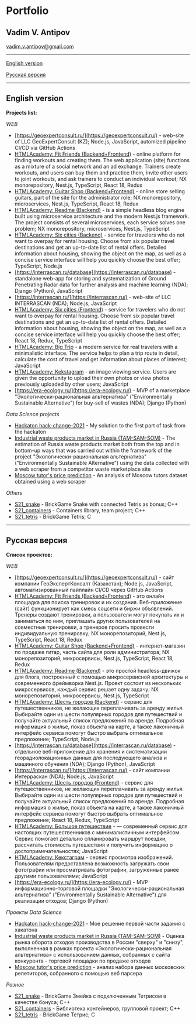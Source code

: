 # Portfolio

## Vadim V. Antipov

vadim.v.antipov@gmail.com

---

[English version](#English-version)

[Русская версия](#Русская-версия)

---

## English version

**Projects list:**

_WEB_

- [https://geoexpertconsult.ru/](https://geoexpertconsult.ru/) - web-site of LLC GeoExpertConsult (KZ); Node.js, JavaScript, automized pipeline CI/CD via GitHub Actions
- [HTMLAcademy: Fit Friends (Backend+Frontend)](https://github.com/JustDoItVV/2299899-fit-friends) - online platform for finding workouts and creating them. The web application (site) functions as a mixture of a social network and an ad exchange. Trainers create workouts, and users can buy them and practice them, invite other users to joint workouts, and ask trainers to conduct an individual workout; NX monorepository, Nest.js, TypeScript, React 18, Redux
- [HTMLAcademy: Guitar Shop (Backend+Frontend)](https://github.com/JustDoItVV/2299899-guitar-shop) - online store selling guitars, part of the site for the administrator role; NX monorepository, microservices, Nest.js, TypeScript, React 18, Redux
- [HTMLAcademy: Readme (Backend)](https://github.com/JustDoItVV/2299899-readme-5) - is a simple headless blog engine built using microservice architecture and the modern Nest.js framework. The project consists of several microservices, each service solves one problem; NX monorepository, microservices, Nest.js, TypeScript
- [HTMLAcademy: Six cities (Backend)](https://github.com/JustDoItVV/2299899-six-cities-5) - service for travelers who do not want to overpay for rental housing. Choose from six popular travel destinations and get an up-to-date list of rental offers. Detailed information about housing, showing the object on the map, as well as a concise service interface will help you quickly choose the best offer; TypeScript, Node.js
- [https://interrascan.ru/database](https://interrascan.ru/database) - standalone web-app for storing and systematization of Ground Penetrating Radar data for further analysis and machine learning (NDA); Django (Python), JavaScript
- [https://interrascan.ru/](https://interrascan.ru/) - web-site of LLC INTERRASCAN (NDA); Node.js, JavaScript
- [HTMLAcademy: Six cities (Frontend)](https://github.com/JustDoItVV/2299899-six-cities-13) - service for travelers who do not want to overpay for rental housing. Choose from six popular travel destinations and get an up-to-date list of rental offers. Detailed information about housing, showing the object on the map, as well as a concise service interface will help you quickly choose the best offer; React 18, Redux, TypeScript
- [HTMLAcademy: Big Trip](https://github.com/JustDoItVV/2299899-big-trip-20) - a modern service for real travelers with a minimalistic interface. The service helps to plan a trip route in detail, calculate the cost of travel and get information about places of interest; JavaScript
- [HTMLAcademy: Kekstagram](https://github.com/JustDoItVV/2299899-kekstagram-28) - an image viewing service. Users are given the opportunity to upload their own photos or view photos previously uploaded by other users; JavaScript
- [https://era-ecology.ru/](https://era-ecology.ru/) - MVP of a marketplace "Экологически-рациональная альтернатива" ("Environmentally Sustainable Alternative") for buy-sell of wastes (NDA); Django (Python)

_Data Science projects_

- [Hackaton hack-change-2021](https://github.com/JustDoItVV/portfolio/tree/main/DataScience/Hackaton_hack-change-2021) - My solution to the first part of task from the hackaton
- [Industrial waste products market in Russia (TAM-SAM-SOM)](https://github.com/JustDoItVV/portfolio/tree/main/DataScience/Wastes_market) - The estimation of Russia waste products market both from the top and in bottom-up ways that was carried out within the framework of the project "Экологически-рациональная альтернатива" ("Environmentally Sustainable Alternative") using the data collected with a web scraper from a competitor waste marketplace site
- [Moscow tutor's price prediction](https://github.com/JustDoItVV/portfolio/blob/main/DataScience/Moscow_tutors) - An analysis of Moscow tutors dataset obtained using a web scraper

_Others_

- [S21_snake](https://github.com/JustDoItVV/s21_snake) - BrickGame Snake with connected Tetris as bonus; C++
- [S21_containers](https://github.com/JustDoItVV/s21_containers) - Containers library, team project; C++
- [S21_tetris](https://github.com/JustDoItVV/s21_tetris) - BrickGame Tetris; C

---

## Русская версия

**Список проектов:**

_WEB_

- [https://geoexpertconsult.ru/](https://geoexpertconsult.ru/) - сайт компании ГеоЭкспертКонсалт (Казахстан); Node.js, JavaScript, автоматизированный пайплайн CI/CD через GitHub Actions
- [HTMLAcademy: Fit Friends (Backend+Frontend)](https://github.com/JustDoItVV/2299899-fit-friends) - это онлайн площадка для поиска тренировок и их создания. Веб-приложение (сайт) функционирует как смесь соцсети и биржи объявлений. Тренеры создают тренировки, а пользователи могут покупать их и заниматься по ним, приглашать других пользователей на совместные тренировки, а тренеров просить провести индивидуальную тренировку; NX монорепозиторий, Nest.js, TypeScript, React 18, Redux
- [HTMLAcademy: Guitar Shop (Backend+Frontend)](https://github.com/JustDoItVV/2299899-guitar-shop) - интернет-магазин по продаже гитар, часть сайта для роли администратора; NX монорепозиторий, микросервисы, Nest.js, TypeScript, React 18, Redux
- [HTMLAcademy: Readme (Backend)](https://github.com/JustDoItVV/2299899-readme-5) - это простой headless-движок для блога, построенный с помощью микросервисной архитектуры и современного фреймворка Nest.js. Проект состоит из нескольких микросервисов, каждый сервис решает одну задачу; NX монорепозиторий, микросервисы, Nest.js, TypeScript
- [HTMLAcademy: Шесть городов (Backend)](https://github.com/JustDoItVV/2299899-six-cities-5) - сервис для путешественников, не желающих переплачивать за аренду жилья. Выбирайте один из шести популярных городов для путешествий и получайте актуальный список предложений по аренде. Подробная информация о жилье, показ объекта на карте, а также лаконичный интерфейс сервиса помогут быстро выбрать оптимальное предложение; TypeScript, Node.js
- [https://interrascan.ru/database](https://interrascan.ru/database) - отдельное веб-приложение для хранения и систематизации георадиолокационных данных для последующего анализа и машинного обучения (NDA); Django (Python), JavaScript
- [https://interrascan.ru/](https://interrascan.ru/) - сайт компании Интерраскан (NDA); Node.js, JavaScript
- [HTMLAcademy: Шесть городов (Frontend)](https://github.com/JustDoItVV/2299899-six-cities-13) - сервис для путешественников, не желающих переплачивать за аренду жилья. Выбирайте один из шести популярных городов для путешествий и получайте актуальный список предложений по аренде. Подробная информация о жилье, показ объекта на карте, а также лаконичный интерфейс сервиса помогут быстро выбрать оптимальное предложение; React 18, Redux, TypeScript
- [HTMLAcademy: Большое путешествие](https://github.com/JustDoItVV/2299899-big-trip-20) - — современный сервис для настоящих путешественников с минималистичным интерфейсом. Сервис помогает детально спланировать маршрут поездки, рассчитать стоимость путешествия и получить информацию о достопримечательностях; JavaScript
- [HTMLAcademy: Кекстаграм](https://github.com/JustDoItVV/2299899-kekstagram-28) - сервис просмотра изображений. Пользователям предоставлена возможность загружать свои фотографии или просматривать фотографии, загруженные ранее другими пользователями; JavaScript
- [https://era-ecology.ru/](https://era-ecology.ru/) - MVP информационно-торговой площадки "Экологически-рациональная альтернатива" ("Environmentally Sustainable Alternative") для реализации отходов; Django (Python)

_Проекты Data Science_

- [Hackaton hack-change-2021](https://github.com/JustDoItVV/portfolio/tree/main/DataScience/Hackaton_hack-change-2021) - Мое решение первой части задания с хакатона
- [Industrial waste products market in Russia (TAM-SAM-SOM)](https://github.com/JustDoItVV/portfolio/tree/main/DataScience/Wastes_market) - Оценка рынка оборота отходов производства в России "сверху" и "снизу", выполненная в рамках проекта «Экологически-рациональная альтернатива» с использованием данных, собранных с сайта конкурента - торговой площадки по продаже отходов
- [Moscow tutor's price prediction](https://github.com/JustDoItVV/portfolio/blob/main/DataScience/Moscow_tutors) - анализ набора данных московских репетиторов, собранного с помощью веб парсера

_Разное_

- [S21_snake](https://github.com/JustDoItVV/s21_snake) - BrickGame Змейка с подключенным Тетрисом в качестве бонуса; C++
- [S21_containers](https://github.com/JustDoItVV/s21_containers) - Библиотека контейнеров, групповой проект; C++
- [S21_tetris](https://github.com/JustDoItVV/s21_tetris) - BrickGame Тетрис; C
